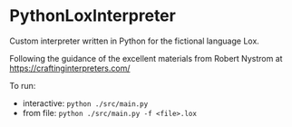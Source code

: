 # PythonLoxInterpreter
Custom interpreter written in Python for the fictional language Lox.

Following the guidance of the excellent materials from Robert Nystrom at https://craftinginterpreters.com/

To run:
- interactive: `python ./src/main.py`
- from file: `python ./src/main.py -f <file>.lox`
